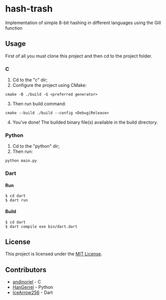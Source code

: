 # hash-trash
Implementation of simple 8-bit hashing in different languages using the Gill function

## Usage 

First of all you must clone this project and then cd to the project folder.

### C

1. Cd to the "c" dir;
2. Configure the project using CMake:
```
cmake -B ./build -G <preferred generator>
```
3. Then run build command:
```
cmake --build ./build --config <Debug|Release>
```
4. You've done! The builded binary file(s) available in the build directory.

### Python

1. Cd to the "python" dir;
2. Then run:
```
python main.py
```

### Dart

#### Run

```
$ cd dart
$ dart run
```

#### Build

```
$ cd dart
$ dart compile exe bin/dart.dart
```

## License

This project is licensed under the [MIT License](LICENSE).

## Contributors

* [andinoriel](https://github.com/Andinoriel) - C
* [HanGerrel](https://github.com/HanGerrel) - Python
* [IceArrow256](https://github.com/IceArrow256) - Dart
